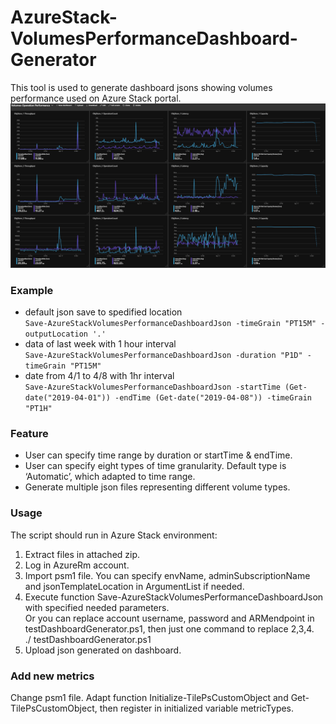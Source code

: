 # AzureStack-VolumesPerformanceDashboard-Generator
This tool is used to generate dashboard jsons showing volumes performance used on Azure Stack portal.
<img src="document/demo.png" />

### Example
- default json save to spedified location  
`Save-AzureStackVolumesPerformanceDashboardJson -timeGrain "PT15M" -outputLocation '.' `
- data of last week with 1 hour interval  
`Save-AzureStackVolumesPerformanceDashboardJson -duration "P1D" -timeGrain "PT15M"`
- date from 4/1 to 4/8 with 1hr interval  
`Save-AzureStackVolumesPerformanceDashboardJson -startTime (Get-date("2019-04-01")) -endTime (Get-date("2019-04-08")) -timeGrain "PT1H"`

### Feature
- User can specify time range by duration or startTime & endTime.
- User can specify eight types of time granularity. Default type is ‘Automatic’, which adapted to time range.
- Generate multiple json files representing different volume types.

### Usage
The script should run in Azure Stack environment:  
1. Extract files in attached zip.  
2. Log in AzureRm account.  
3. Import psm1 file. You can specify envName, adminSubscriptionName and jsonTemplateLocation in ArgumentList if needed.  
4. Execute function Save-AzureStackVolumesPerformanceDashboardJson with specified needed  parameters.  
	Or you can replace account username, password and ARMendpoint in testDashboardGenerator.ps1, then just one command to replace 2,3,4.  
	./ testDashboardGenerator.ps1  
5. Upload json generated on dashboard.  

### Add new metrics
Change psm1 file. Adapt function Initialize-TilePsCustomObject and Get-TilePsCustomObject, then register in initialized variable metricTypes. 